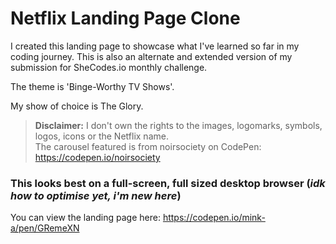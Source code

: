 
# Netflix Landing Page Clone
I created this landing page to showcase what I've learned so far in my coding journey.
This is also an alternate and extended version of my submission for SheCodes.io monthly challenge.

The theme is 'Binge-Worthy TV Shows'. 

My show of choice is The Glory. 

> __Disclaimer:__ I don't own the rights to the images, logomarks, symbols, logos, icons or the Netflix name.  
The carousel featured is from noirsociety on CodePen: https://codepen.io/noirsociety

### This looks best on a full-screen, full sized desktop browser (*idk how to optimise yet, i'm new here*)

You can view the landing page here: https://codepen.io/mink-a/pen/GRemeXN
